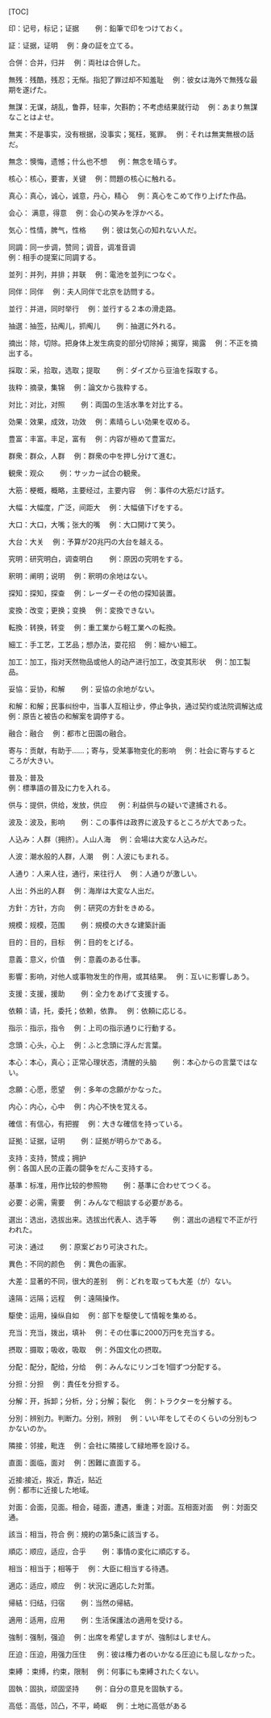[TOC]

印：记号，标记；证据　　
例：鉛筆で印をつけておく。

証：证据，证明　
例：身の証を立てる。

合併：合并，归并　
例：両社は合併した。

無残：残酷，残忍；无惭。指犯了罪过却不知羞耻　
例：彼女は海外で無残な最期を遂げた。 

無謀：无谋，胡乱，鲁莽，轻率，欠斟酌；不考虑结果就行动　
例：あまり無謀なことはよせ。

無実：不是事实，没有根据，没事实；冤枉，冤罪。　
例：それは無実無根の話だ。  

無念：懊悔，遗憾；什么也不想 　
例：無念を晴らす。

核心：核心，要害，关键　
例：問題の核心に触れる。

真心：真心，诚心，诚意，丹心，精心　
例：真心をこめて作り上げた作品。  

会心： 满意，得意　
例：会心の笑みを浮かべる。   

気心：性情，脾气，性格　　
例：彼は気心の知れない人だ。

同調：同一步调，赞同；调音，调准音调      
例：相手の提案に同調する。

並列：并列，并排；并联　
例：電池を並列につなぐ。

同伴：同伴　
例：夫人同伴で北京を訪問する。　     

並行：并进，同时举行　
例：並行する２本の滑走路。

抽選：抽签，拈阄儿，抓阄儿　　
例：抽選に外れる。　  

摘出：除，切除。把身体上发生病变的部分切除掉；揭穿，揭露　
例：不正を摘出する。

採取：采，拾取，选取；提取　　
例：ダイズから豆油を採取する。

抜粋：摘录，集锦　
例：論文から抜粋する。

対比：对比，对照　　
例：両国の生活水準を対比する。

効果：效果，成效，功效　
例：素晴らしい効果を収める。

豊富：丰富。丰足，富有　
例：内容が極めて豊富だ。

群衆：群众，人群　
例：群衆の中を押し分けて進む。

観衆：观众　　
例：サッカー試合の観衆。

大筋：梗概，概略，主要经过，主要内容　
例：事件の大筋だけ話す。

大幅：大幅度，广泛，间距大　
例：大幅値下げをする。  

大口：大口，大嘴；张大的嘴　
例：大口開けて笑う。

大台：大关　
例：予算が20兆円の大台を越える。

究明：研究明白，调查明白　　
例：原因の究明をする。  

釈明：阐明；说明　
例：釈明の余地はない。        

探知：探知，探查　
例：レーダーその他の探知装置。

変換：改变；更换；变换　
例：変換できない。  

転換：转换，转变　
例：重工業から軽工業への転換。

細工：手工艺，工艺品；想办法，耍花招　
例：細かい細工。  

加工：加工，指对天然物品或他人的动产进行加工，改变其形状　
例：加工製品。

妥協：妥协，和解　　
例：妥協の余地がない。

和解：和解；民事纠纷中，当事人互相让步，停止争执，通过契约或法院调解达成　
例：原告と被告の和解案を調停する。  

融合：融合　
例：都市と田園の融合。

寄与：贡献，有助于……；寄与，受某事物变化的影响　
例：社会に寄与するところが大きい。     

普及：普及   
例：標準語の普及に力を入れる。

供与：提供，供给，发放，供应      　
例：利益供与の疑いで逮捕される。

波及：波及，影响　　
例：この事件は政界に波及するところが大であった。

人込み：人群（拥挤）。人山人海　
例：会場は大変な人込みだ。   

人波：潮水般的人群，人潮　
例：人波にもまれる。  

人通り：人来人往，通行，来往行人　
例：人通りが激しい。  

人出：外出的人群　
例：海岸は大変な人出だ。

方針：方针，方向　
例：研究の方針をきめる。

規模：规模，范围　　
例：規模の大きな建築計画

目的：目的，目标　
例：目的をとげる。

意義：意义，价值　
例：意義のある仕事。

影響：影响，对他人或事物发生的作用，或其结果。　
例：互いに影響しあう。

支援：支援，援助　　
例：全力をあげて支援する。  

依頼：请，托，委托；依赖，依靠。　
例：依頼に応じる。     

指示：指示，指令　
例：上司の指示通りに行動する。

念頭：心头，心上　
例：ふと念頭に浮んだ言葉。

本心：本心，真心；正常心理状态，清醒的头脑　　
例：本心からの言葉ではない。

念願：心愿，愿望　
例：多年の念願がかなった。

内心：内心，心中　
例：内心不快を覚える。

確信：有信心，有把握　
例：大きな確信を持っている。

証拠：证据，证明　　
例：証拠が明らかである。

支持：支持，赞成；拥护   
例：各国人民の正義の闘争をだんこ支持する。

基準：标准，用作比较的参照物　　
例：基準に合わせてつくる。

必要：必需，需要　
例：みんなで相談する必要がある。       

選出：选出，选拔出来。选拔出代表人、选手等　　
例：選出の過程で不正が行われた。

可決：通过　　
例：原案どおり可決された。

異色：不同的颜色　
例：異色の画家。

大差：显著的不同，很大的差别　
例：どれを取っても大差（が）ない。     

遠隔：远隔；远程　
例：遠隔操作。

駆使：运用，操纵自如　
例：部下を駆使して情報を集める。  

充当：充当，拨出，填补　
例：その仕事に2000万円を充当する。

摂取：摄取；吸收，吸取　
例：外国文化の摂取。

分配：配分，配给，分给　
例：みんなにリンゴを1個ずつ分配する。  

分担：分担　
例：責任を分担する。     

分解：开，拆卸；分析，分；分解；裂化　
例：トラクターを分解する。

分別：辨别力。判断力。分别，辨别　
例：いい年をしてそのくらいの分別もつかないのか。

隣接：邻接，毗连　
例：会社に隣接して緑地帯を設ける。     

直面：面临，面对　
例：困難に直面する。  

近接:接近，挨近，靠近，贴近  
例：都市に近接した地域。   

対面：会面，见面。相会，碰面，遭遇，重逢；对面。互相面对面　
例：対面交通。

該当：相当，符合 
例：規約の第5条に該当する。  

順応：顺应，适应，合乎　　
例：事情の変化に順応する。

相当：相当于；相等于　
例：大臣に相当する待遇。  

適応：适应，顺应　
例：状況に適応した対策。

帰結：归结，归宿　　
例：当然の帰結。     

適用：适用，应用　　
例：生活保護法の適用を受ける。  

強制：强制，强迫　
例：出席を希望しますが、強制はしません。

圧迫：压迫，用强力压住   　
例：彼は権力者のいかなる圧迫にも屈しなかった。

束縛 ：束缚，约束，限制　
例：何事にも束縛されたくない。

固執：固执，顽固坚持　　
例：自分の意見を固執する。

高低：高低，凹凸，不平，崎岖　
例：土地に高低がある